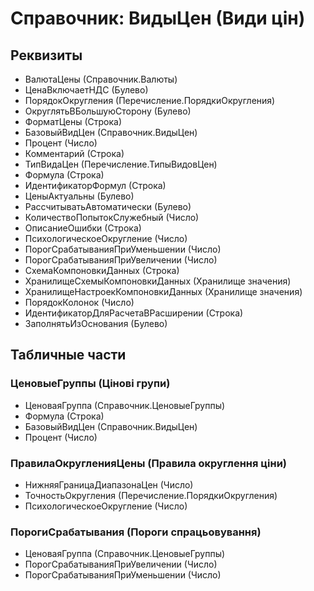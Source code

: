 ﻿# Справочник: ВидыЦен (Види цін)

## Реквизиты

- ВалютаЦены (Справочник.Валюты)
- ЦенаВключаетНДС (Булево)
- ПорядокОкругления (Перечисление.ПорядкиОкругления)
- ОкруглятьВБольшуюСторону (Булево)
- ФорматЦены (Строка)
- БазовыйВидЦен (Справочник.ВидыЦен)
- Процент (Число)
- Комментарий (Строка)
- ТипВидаЦен (Перечисление.ТипыВидовЦен)
- Формула (Строка)
- ИдентификаторФормул (Строка)
- ЦеныАктуальны (Булево)
- РассчитыватьАвтоматически (Булево)
- КоличествоПопытокСлужебный (Число)
- ОписаниеОшибки (Строка)
- ПсихологическоеОкругление (Число)
- ПорогСрабатыванияПриУменьшении (Число)
- ПорогСрабатыванияПриУвеличении (Число)
- СхемаКомпоновкиДанных (Строка)
- ХранилищеСхемыКомпоновкиДанных (Хранилище значения)
- ХранилищеНастроекКомпоновкиДанных (Хранилище значения)
- ПорядокКолонок (Число)
- ИдентификаторДляРасчетаВРасширении (Строка)
- ЗаполнятьИзОснования (Булево)

## Табличные части

### ЦеновыеГруппы (Цінові групи)

- ЦеноваяГруппа (Справочник.ЦеновыеГруппы)
- Формула (Строка)
- БазовыйВидЦен (Справочник.ВидыЦен)
- Процент (Число)

### ПравилаОкругленияЦены (Правила округлення ціни)

- НижняяГраницаДиапазонаЦен (Число)
- ТочностьОкругления (Перечисление.ПорядкиОкругления)
- ПсихологическоеОкругление (Число)

### ПорогиСрабатывания (Пороги спрацьовування)

- ЦеноваяГруппа (Справочник.ЦеновыеГруппы)
- ПорогСрабатыванияПриУвеличении (Число)
- ПорогСрабатыванияПриУменьшении (Число)

